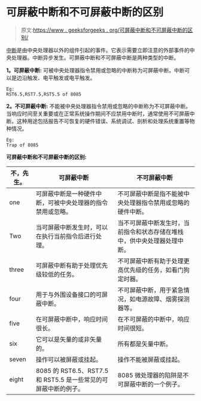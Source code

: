 # 可屏蔽中断和不可屏蔽中断的区别

> 原文:[https://www . geeksforgeeks . org/可屏蔽中断和不可屏蔽中断的区别/](https://www.geeksforgeeks.org/difference-between-maskable-and-non-maskable-interrupt/)

[中断](https://www.geeksforgeeks.org/interrupts-8085-microprocessor/)是由中央处理器以外的组件引起的事件。它表示需要立即注意的外部事件的中央处理器。中断异步发生。可屏蔽中断和不可屏蔽中断是两种类型的中断。

**1。可屏蔽中断:**
可被中央处理器指令禁用或忽略的中断称为可屏蔽中断。中断可以是边沿触发、电平触发或电平触发。

```
Eg: 
RST6.5,RST7.5,RST5.5 of 8085 
```

**2。不可屏蔽中断:**
不能被中央处理器指令禁用或忽略的中断称为不可屏蔽中断。当响应时间至关重要或在正常系统操作期间不应禁用中断时，通常使用不可屏蔽中断。这种用途包括报告不可恢复的硬件错误、系统调试、剖析和处理系统重置等物种情况。

```
Eg:
Trap of 8085 
```

**可屏蔽中断和不可屏蔽中断的区别:**

<center>

| 不，先生。 | 可屏蔽中断 | 不可屏蔽中断 |
| --- | --- | --- |
| one | 可屏蔽中断是一种硬件中断，可被中央处理器的指令禁用或忽略。 | 不可屏蔽中断是指不能被中央处理器指令禁用或忽略的硬件中断。 |
| Two | 当可屏蔽中断发生时，可以在执行当前指令后进行处理。 | 当不可屏蔽中断发生时，当前指令和状态存储在堆栈中，供中央处理器处理中断。 |
| three | 可屏蔽中断有助于处理优先级较低的任务。 | 不可屏蔽中断有助于处理更高优先级的任务，如看门狗定时器。 |
| four | 用于与外围设备接口的可屏蔽中断。 | 不可屏蔽中断，用于紧急情况，如电源故障、烟雾探测器等。 |
| five | 在可屏蔽中断中，响应时间很长。 | 在不可屏蔽的中断中，响应时间很短。 |
| six | 它可以是矢量的或非矢量的。 | 所有都是矢量中断。 |
| seven | 操作可以被屏蔽或挂起。 | 操作不能被屏蔽或挂起。 |
| eight | 8085 的 RST6.5、RST7.5 和 RST5.5 是一些常见的可屏蔽中断的例子。 | 8085 微处理器的陷阱是不可屏蔽中断的一个例子。 |

</center>